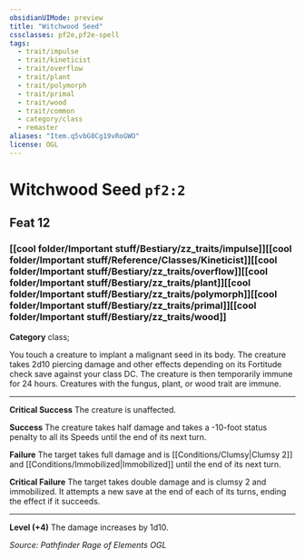 ```yaml
---
obsidianUIMode: preview
title: "Witchwood Seed"
cssclasses: pf2e,pf2e-spell
tags:
  - trait/impulse
  - trait/kineticist
  - trait/overflow
  - trait/plant
  - trait/polymorph
  - trait/primal
  - trait/wood
  - trait/common
  - category/class
  - remaster
aliases: "Item.q5vbG8Cg19vRoGWO"
license: OGL
---
```

# Witchwood Seed `pf2:2`
## Feat 12
### [[cool folder/Important stuff/Bestiary/zz_traits/impulse]][[cool folder/Important stuff/Reference/Classes/Kineticist]][[cool folder/Important stuff/Bestiary/zz_traits/overflow]][[cool folder/Important stuff/Bestiary/zz_traits/plant]][[cool folder/Important stuff/Bestiary/zz_traits/polymorph]][[cool folder/Important stuff/Bestiary/zz_traits/primal]][[cool folder/Important stuff/Bestiary/zz_traits/wood]]

**Category** class; 




You touch a creature to implant a malignant seed in its body. The creature takes 2d10 piercing damage and other effects depending on its Fortitude check save against your class DC. The creature is then temporarily immune for 24 hours. Creatures with the fungus, plant, or wood trait are immune.

* * *

**Critical Success** The creature is unaffected.

**Success** The creature takes half damage and takes a -10-foot status penalty to all its Speeds until the end of its next turn.

**Failure** The target takes full damage and is [[Conditions/Clumsy|Clumsy 2]] and [[Conditions/Immobilized|Immobilized]] until the end of its next turn.

**Critical Failure** The target takes double damage and is clumsy 2 and immobilized. It attempts a new save at the end of each of its turns, ending the effect if it succeeds.

* * *

**Level (+4)** The damage increases by 1d10.

*Source: Pathfinder Rage of Elements*
*OGL*